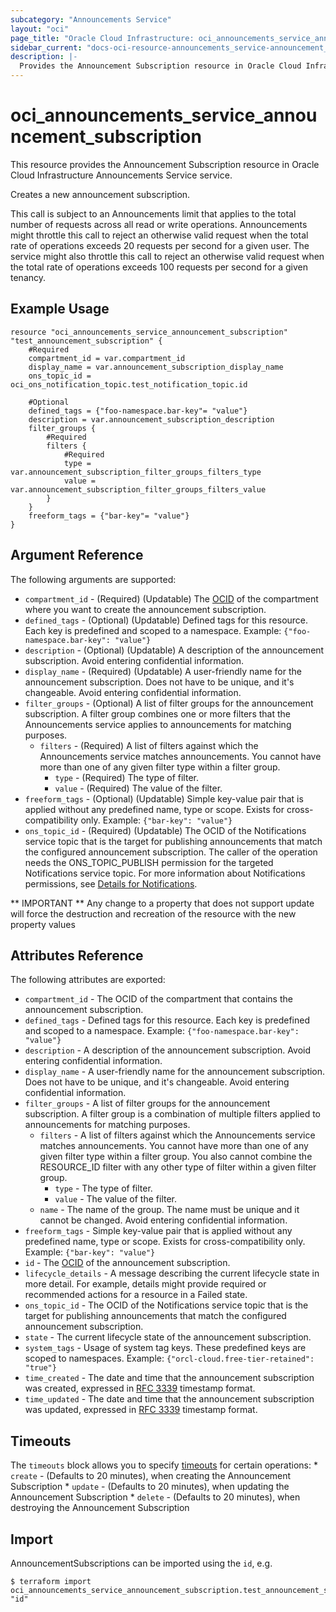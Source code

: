 ```yaml
---
subcategory: "Announcements Service"
layout: "oci"
page_title: "Oracle Cloud Infrastructure: oci_announcements_service_announcement_subscription"
sidebar_current: "docs-oci-resource-announcements_service-announcement_subscription"
description: |-
  Provides the Announcement Subscription resource in Oracle Cloud Infrastructure Announcements Service service
---
```


# oci_announcements_service_announcement_subscription
This resource provides the Announcement Subscription resource in Oracle Cloud Infrastructure Announcements Service service.

Creates a new announcement subscription.

This call is subject to an Announcements limit that applies to the total number of requests across all read or write operations. Announcements might throttle this call to reject an otherwise valid request when the total rate of operations exceeds 20 requests per second for a given user. The service might also throttle this call to reject an otherwise valid request when the total rate of operations exceeds 100 requests per second for a given tenancy.


## Example Usage

```hcl
resource "oci_announcements_service_announcement_subscription" "test_announcement_subscription" {
	#Required
	compartment_id = var.compartment_id
	display_name = var.announcement_subscription_display_name
	ons_topic_id = oci_ons_notification_topic.test_notification_topic.id

	#Optional
	defined_tags = {"foo-namespace.bar-key"= "value"}
	description = var.announcement_subscription_description
	filter_groups {
		#Required
		filters {
			#Required
			type = var.announcement_subscription_filter_groups_filters_type
			value = var.announcement_subscription_filter_groups_filters_value
		}
	}
	freeform_tags = {"bar-key"= "value"}
}
```

## Argument Reference

The following arguments are supported:

* `compartment_id` - (Required) (Updatable) The [OCID](https://docs.cloud.oracle.com/iaas/Content/General/Concepts/identifiers.htm) of the compartment where you want to create the announcement subscription. 
* `defined_tags` - (Optional) (Updatable) Defined tags for this resource. Each key is predefined and scoped to a namespace. Example: `{"foo-namespace.bar-key": "value"}` 
* `description` - (Optional) (Updatable) A description of the announcement subscription. Avoid entering confidential information.
* `display_name` - (Required) (Updatable) A user-friendly name for the announcement subscription. Does not have to be unique, and it's changeable. Avoid entering confidential information.
* `filter_groups` - (Optional) A list of filter groups for the announcement subscription. A filter group combines one or more filters that the Announcements service applies to announcements for matching purposes. 
	* `filters` - (Required) A list of filters against which the Announcements service matches announcements. You cannot have more than one of any given filter type within a filter group.
		* `type` - (Required) The type of filter.
		* `value` - (Required) The value of the filter.
* `freeform_tags` - (Optional) (Updatable) Simple key-value pair that is applied without any predefined name, type or scope. Exists for cross-compatibility only. Example: `{"bar-key": "value"}` 
* `ons_topic_id` - (Required) (Updatable) The OCID of the Notifications service topic that is the target for publishing announcements that match the configured announcement subscription. The caller of the operation needs the ONS_TOPIC_PUBLISH permission for the targeted Notifications service topic. For more information about Notifications permissions, see [Details for Notifications](https://docs.cloud.oracle.com/iaas/Content/Identity/policyreference/notificationpolicyreference.htm). 


** IMPORTANT **
Any change to a property that does not support update will force the destruction and recreation of the resource with the new property values

## Attributes Reference

The following attributes are exported:

* `compartment_id` - The OCID of the compartment that contains the announcement subscription.
* `defined_tags` - Defined tags for this resource. Each key is predefined and scoped to a namespace. Example: `{"foo-namespace.bar-key": "value"}` 
* `description` - A description of the announcement subscription. Avoid entering confidential information.
* `display_name` - A user-friendly name for the announcement subscription. Does not have to be unique, and it's changeable. Avoid entering confidential information. 
* `filter_groups` - A list of filter groups for the announcement subscription. A filter group is a combination of multiple filters applied to announcements for matching purposes. 
	* `filters` - A list of filters against which the Announcements service matches announcements. You cannot have more than one of any given filter type within a filter group. You also cannot combine the RESOURCE_ID filter with any other type of filter within a given filter group.
		* `type` - The type of filter.
		* `value` - The value of the filter.
	* `name` - The name of the group. The name must be unique and it cannot be changed. Avoid entering confidential information.
* `freeform_tags` - Simple key-value pair that is applied without any predefined name, type or scope. Exists for cross-compatibility only. Example: `{"bar-key": "value"}` 
* `id` - The [OCID](https://docs.cloud.oracle.com/iaas/Content/General/Concepts/identifiers.htm) of the announcement subscription.
* `lifecycle_details` - A message describing the current lifecycle state in more detail. For example, details might provide required or recommended actions for a resource in a Failed state. 
* `ons_topic_id` - The OCID of the Notifications service topic that is the target for publishing announcements that match the configured announcement subscription. 
* `state` - The current lifecycle state of the announcement subscription.
* `system_tags` - Usage of system tag keys. These predefined keys are scoped to namespaces. Example: `{"orcl-cloud.free-tier-retained": "true"}` 
* `time_created` - The date and time that the announcement subscription was created, expressed in [RFC 3339](https://tools.ietf.org/html/rfc3339) timestamp format. 
* `time_updated` - The date and time that the announcement subscription was updated, expressed in [RFC 3339](https://tools.ietf.org/html/rfc3339) timestamp format. 

## Timeouts

The `timeouts` block allows you to specify [timeouts](https://registry.terraform.io/providers/hashicorp/oci/latest/docs/guides/changing_timeouts) for certain operations:
	* `create` - (Defaults to 20 minutes), when creating the Announcement Subscription
	* `update` - (Defaults to 20 minutes), when updating the Announcement Subscription
	* `delete` - (Defaults to 20 minutes), when destroying the Announcement Subscription


## Import

AnnouncementSubscriptions can be imported using the `id`, e.g.

```
$ terraform import oci_announcements_service_announcement_subscription.test_announcement_subscription "id"
```

